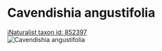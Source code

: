 
Cavendishia angustifolia
========================
  
[iNaturalist taxon id: 852397](https://www.inaturalist.org/taxa/852397)  
![Cavendishia angustifolia](https://inaturalist-open-data.s3.amazonaws.com/photos/249699326/medium.jpg)